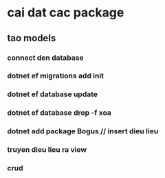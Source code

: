 # cai dat cac package

## tao models

### connect den database

### dotnet ef migrations add init

### dotnet ef database update

### dotnet ef database drop -f xoa

### dotnet add package Bogus // insert dieu lieu

### truyen dieu lieu ra view

### crud
